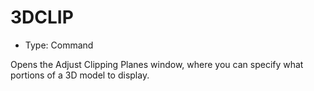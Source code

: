 # 3DCLIP

- Type: Command

Opens the Adjust Clipping Planes window, where you can specify what portions of a 3D model to display.
